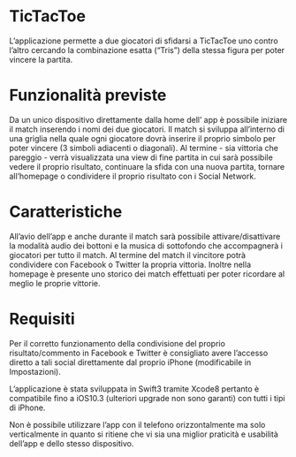 # TicTacToe

L’applicazione permette a due giocatori di sfidarsi a TicTacToe uno contro l’altro cercando la combinazione esatta (“Tris”) della stessa figura per poter vincere la partita.

# Funzionalità previste
Da un unico dispositivo direttamente dalla home dell’ app è possibile iniziare il match inserendo i nomi dei due giocatori. Il match si sviluppa all’interno di una griglia nella quale ogni giocatore dovrà inserire il proprio simbolo per poter vincere (3 simboli adiacenti o diagonali). Al termine - sia vittoria che pareggio - verrà visualizzata una view di fine partita in cui sarà possibile vedere il proprio risultato, continuare la sfida con una nuova partita, tornare all’homepage o condividere il proprio risultato con i Social Network.

# Caratteristiche
All’avio dell’app e anche durante il match sarà possibile attivare/disattivare la modalità audio dei bottoni e la musica di sottofondo che accompagnerà i giocatori per tutto il match. Al termine del match il vincitore potrà condividere con Facebook o Twitter la propria vittoria. Inoltre nella homepage è presente uno storico dei match effettuati per poter ricordare al meglio le proprie vittorie.

# Requisiti
Per il corretto funzionamento della condivisione del proprio risultato/commento in Facebook e Twitter è consigliato avere l’accesso diretto a tali social direttamente dal proprio iPhone (modificabile in Impostazioni).

L’applicazione è stata sviluppata in Swift3 tramite Xcode8 pertanto è compatibile fino a iOS10.3 (ulteriori upgrade non sono garanti) con tutti i tipi di iPhone.

Non è possibile utilizzare l’app con il telefono orizzontalmente ma solo verticalmente in quanto si ritiene che vi sia una miglior praticità e usabilità dell’app e dello stesso dispositivo.
